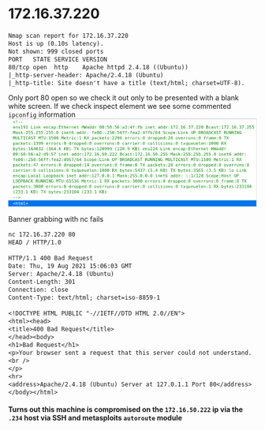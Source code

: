 # 172.16.37.220
```
Nmap scan report for 172.16.37.220
Host is up (0.10s latency).
Not shown: 999 closed ports
PORT   STATE SERVICE VERSION
80/tcp open  http    Apache httpd 2.4.18 ((Ubuntu))
|_http-server-header: Apache/2.4.18 (Ubuntu)
|_http-title: Site doesn't have a title (text/html; charset=UTF-8).
```

Only port 80 open so we check it out only to be presented with a blank white screen. If we check inspect element we see some commented `ipconfig` information
![ipconfig](ipconfig.png)

Banner grabbing with nc fails
```
nc 172.16.37.220 80
HEAD / HTTP/1.0

HTTP/1.1 400 Bad Request
Date: Thu, 19 Aug 2021 15:06:03 GMT
Server: Apache/2.4.18 (Ubuntu)
Content-Length: 301
Connection: close
Content-Type: text/html; charset=iso-8859-1

<!DOCTYPE HTML PUBLIC "-//IETF//DTD HTML 2.0//EN">
<html><head>
<title>400 Bad Request</title>
</head><body>
<h1>Bad Request</h1>
<p>Your browser sent a request that this server could not understand.<br />
</p>
<hr>
<address>Apache/2.4.18 (Ubuntu) Server at 127.0.1.1 Port 80</address>
</body></html>
```

#### Turns out this machine is compromised on the `172.16.50.222` ip via the `.234` host via SSH and metasploits `autoroute` module